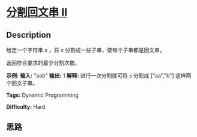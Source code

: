 # [分割回文串 II][title]

## Description

给定一个字符串 _s_ ，将 _s_ 分割成一些子串，使每个子串都是回文串。

返回符合要求的最少分割次数。

**示例:**
            **输入:**  "aab"    **输出:** 1    **解释:** 进行一次分割就可将  _s_ 分割成 ["aa","b"] 这样两个回文子串。    


**Tags:** Dynamic Programming

**Difficulty:** Hard

## 思路

[title]: https://leetcode-cn.com/problems/palindrome-partitioning-ii

